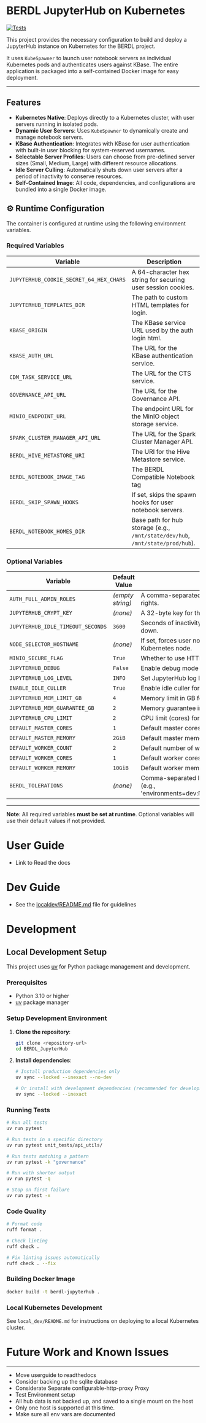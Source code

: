 # BERDL JupyterHub on Kubernetes

[![Tests](https://github.com/kbase/BERDL_JupyterHub/actions/workflows/test.yml/badge.svg)](https://github.com/kbase/BERDL_JupyterHub/actions/workflows/test.yml)

This project provides the necessary configuration to build and deploy a JupyterHub instance on Kubernetes for the BERDL project.

It uses `KubeSpawner` to launch user notebook servers as individual Kubernetes pods and authenticates users against KBase. The entire application is packaged into a self-contained Docker image for easy deployment.

---

## Features

* **Kubernetes Native**: Deploys directly to a Kubernetes cluster, with user servers running in isolated pods.
* **Dynamic User Servers**: Uses `KubeSpawner` to dynamically create and manage notebook servers.
* **KBase Authentication**: Integrates with KBase for user authentication with built-in user blocking for system-reserved usernames.
* **Selectable Server Profiles**: Users can choose from pre-defined server sizes (Small, Medium, Large) with different resource allocations.
* **Idle Server Culling**: Automatically shuts down user servers after a period of inactivity to conserve resources.
* **Self-Contained Image**: All code, dependencies, and configurations are bundled into a single Docker image.


## ⚙️ Runtime Configuration

The container is configured at runtime using the following environment variables.

### Required Variables

| Variable                                | Description                                               |
|-----------------------------------------|-----------------------------------------------------------|
| `JUPYTERHUB_COOKIE_SECRET_64_HEX_CHARS` | A 64-character hex string for securing user session cookies. |
| `JUPYTERHUB_TEMPLATES_DIR`              | The path to custom HTML templates for login.              |
| `KBASE_ORIGIN`                          | The KBase service URL used by the auth login html.        |
| `KBASE_AUTH_URL`                        | The URL for the KBase authentication service.             |
| `CDM_TASK_SERVICE_URL`                  | The URL for the CTS service.                              |
| `GOVERNANCE_API_URL`                    | The URL for the Governance API.                           |
| `MINIO_ENDPOINT_URL`                    | The endpoint URL for the MinIO object storage service.    |
| `SPARK_CLUSTER_MANAGER_API_URL`         | The URL for the Spark Cluster Manager API.                |
| `BERDL_HIVE_METASTORE_URI`              | The URI for the Hive Metastore service.                   |
| `BERDL_NOTEBOOK_IMAGE_TAG`              | The BERDL Compatible Notebook tag                         |
| `BERDL_SKIP_SPAWN_HOOKS`                | If set, skips the spawn hooks for user notebook servers.  |
| `BERDL_NOTEBOOK_HOMES_DIR`              | Base path for hub storage (e.g., `/mnt/state/dev/hub`, `/mnt/state/prod/hub`). |
### Optional Variables

| Variable                                | Default Value    | Description                                                                      |
|-----------------------------------------|------------------|----------------------------------------------------------------------------------|
| `AUTH_FULL_ADMIN_ROLES`                 | _(empty string)_ | A comma-separated list of KBase roles to be granted full admin rights.           |
| `JUPYTERHUB_CRYPT_KEY`                  | _(none)_         | A 32-byte key for the authenticator to encrypt auth state.                       |
| `JUPYTERHUB_IDLE_TIMEOUT_SECONDS`       | `3600`           | Seconds of inactivity before a user's server is automatically shut down.         |
| `NODE_SELECTOR_HOSTNAME`                | _(none)_         | If set, forces user notebook pods to be scheduled on a specific Kubernetes node. |
| `MINIO_SECURE_FLAG`                     | `True`           | Whether to use HTTPS for MinIO connections.                                      |
| `JUPYTERHUB_DEBUG`                      | `False`          | Enable debug mode for JupyterHub.                                                |
| `JUPYTERHUB_LOG_LEVEL`                  | `INFO`           | Set JupyterHub log level (DEBUG, INFO, WARN, ERROR).                             |
| `ENABLE_IDLE_CULLER`                    | `True`           | Enable idle culler for JupyterHub.                                               |
| `JUPYTERHUB_MEM_LIMIT_GB`               | `4`              | Memory limit in GB for JupyterHub user containers.                               |
| `JUPYTERHUB_MEM_GUARANTEE_GB`           | `2`              | Memory guarantee in GB for JupyterHub user containers.                           |
| `JUPYTERHUB_CPU_LIMIT`                  | `2`              | CPU limit (cores) for JupyterHub user containers.                                |
| `DEFAULT_MASTER_CORES`                  | `1`              | Default master cores for Spark clusters.                                         |
| `DEFAULT_MASTER_MEMORY`                 | `2GiB`           | Default master memory for Spark clusters.                                         |
| `DEFAULT_WORKER_COUNT`                  | `2`              | Default number of worker nodes for Spark clusters.                               |
| `DEFAULT_WORKER_CORES`                  | `1`              | Default worker cores for Spark clusters.                                         |
| `DEFAULT_WORKER_MEMORY`                 | `10GiB`          | Default worker memory for Spark clusters.                                         |
| `BERDL_TOLERATIONS`                     | _(none)_         | Comma-separated list of tolerations in format 'key=value:effect' (e.g., 'environments=dev:NoSchedule,environments=prod:NoSchedule'). |

---

**Note**: All required variables **must be set at runtime**. Optional variables will use their default values if not provided.

# User Guide
* Link to Read the docs

# Dev Guide
* See the [localdev/README.md](local_dev/README.md) file for guidelines


# Development

## Local Development Setup

This project uses [uv](https://docs.astral.sh/uv/) for Python package management and development.

### Prerequisites

- Python 3.10 or higher
- [uv](https://docs.astral.sh/uv/getting-started/installation/) package manager

### Setup Development Environment

1. **Clone the repository**:
   ```bash
   git clone <repository-url>
   cd BERDL_JupyterHub
   ```

2. **Install dependencies**:
   ```bash
   # Install production dependencies only
   uv sync --locked --inexact --no-dev
   
   # Or install with development dependencies (recommended for development)
   uv sync --locked --inexact
   ```

### Running Tests

```bash
# Run all tests
uv run pytest

# Run tests in a specific directory
uv run pytest unit_tests/api_utils/

# Run tests matching a pattern
uv run pytest -k "governance"

# Run with shorter output
uv run pytest -q

# Stop on first failure
uv run pytest -x
```

### Code Quality

```bash
# Format code
ruff format .

# Check linting
ruff check .

# Fix linting issues automatically
ruff check . --fix
```

### Building Docker Image

```bash
docker build -t berdl-jupyterhub .
```

### Local Kubernetes Development

See `local_dev/README.md` for instructions on deploying to a local Kubernetes cluster.

# Future Work and Known Issues

---
* Move userguide to readthedocs
* Consider backing up the sqlite database
* Considerate Separate configurable-http-proxy Proxy
* Test Environment setup
* All hub data is not backed up, and saved to a single mount on the host
* Only one host is supported at this time.
* Make sure all env vars are documented